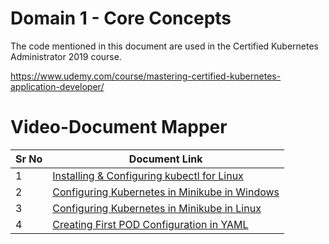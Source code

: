 # Domain 1 - Core Concepts

The code mentioned in this document are used in the Certified Kubernetes Administrator 2019 course.

https://www.udemy.com/course/mastering-certified-kubernetes-application-developer/


# Video-Document Mapper

| Sr No | Document Link |
| ------ | ------ |
| 1 | [Installing & Configuring kubectl for Linux][PlDa] |
| 2 | [Configuring Kubernetes in Minikube in Windows][PlDb] |
| 3 | [Configuring Kubernetes in Minikube in Linux][PlDc] 
| 4 | [Creating First POD Configuration in YAML][PlDd] |



   [PlDa]: <https://github.com/zealvora/certified-kubernetes-application-developer/blob/master/Domain%201%20-%20Core%20Concepts/first-pod-yaml.md>
   [PlDb]: <https://github.com/zealvora/certified-kubernetes-application-developer/blob/master/Domain%201%20-%20Core%20Concepts/install-kubectl.md>
   [PlDc]: <https://github.com/zealvora/certified-kubernetes-application-developer/blob/master/Domain%201%20-%20Core%20Concepts/minikube-install-linux.md>
   [PlDd]: <https://github.com/zealvora/certified-kubernetes-application-developer/blob/master/Domain%201%20-%20Core%20Concepts/minikube-install-windows.md>


